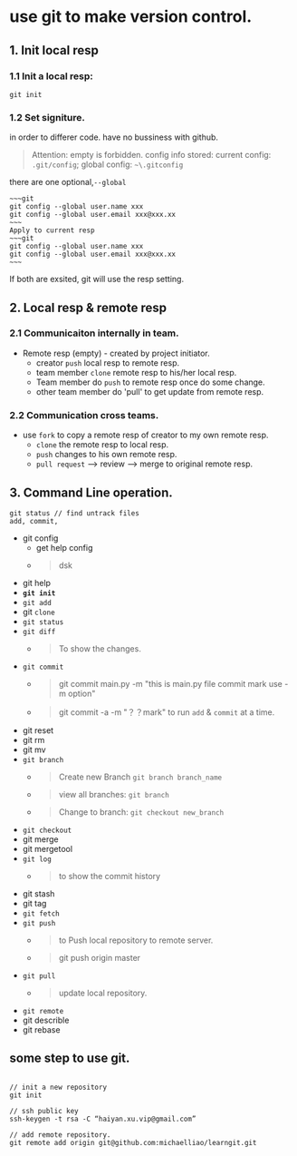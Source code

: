 # use git to make version control.

## 1. Init local resp

### 1.1 Init a local resp:
~~~git
git init
~~~

### 1.2 Set signiture.
in order to differer code. have no bussiness with github.

> Attention: empty is forbidden.
> config info stored: current config: `.git/config`; global config: `~\.gitconfig`

there are one optional,`--global`

    ~~~git
    git config --global user.name xxx
    git config --global user.email xxx@xxx.xx
    ~~~
    Apply to current resp
    ~~~git
    git config --global user.name xxx
    git config --global user.email xxx@xxx.xx
    ~~~

If both are exsited, git will use the resp setting.

## 2. Local resp & remote resp

### 2.1 Communicaiton internally in team.

+ Remote resp (empty) - created by project initiator.
    * creator `push` local resp to remote resp.
    * team member `clone` remote resp to his/her local resp.
    * Team member do `push` to remote resp once do some change.
    * other team member do 'pull' to get update from remote resp.

### 2.2 Communication cross teams.

+ use `fork` to copy a remote resp of creator to my own remote resp.
    * `clone` the remote resp to local resp.
    * `push` changes to his own remote resp.
    * `pull request` --> review --> merge to original remote resp.

## 3. Command Line operation.
~~~
git status // find untrack files
add, commit, 
~~~

- git config
    - get help config
    - > dsk 
- git help
- **`git init`**
- `git add`
- git `clone`
- `git status`
- `git diff`
    - > To show the changes.
- `git commit`
    - > git commit main.py -m "this is main.py file commit mark use -m option"
    - >git commit -a -m "？？mark"  to run `add` & `commit` at a time.
- git reset
- git rm
- git mv
- `git branch`
    - > Create new Branch   `git branch branch_name`

    - > view all branches: `git branch`
    - >  Change to branch: `git checkout new_branch`
- `git checkout`
- git merge
- git mergetool
- `git log`
    - > to show the commit history
- git stash
- git tag
- `git fetch`
- `git push`
    - > to Push local repository to remote server.
    - > git push origin master
- `git pull`
    - > update local repository.
- `git remote`
- git describle
- git rebase

## some step to use git.

~~~git

// init a new repository
git init

// ssh public key
ssh-keygen -t rsa -C “haiyan.xu.vip@gmail.com”

// add remote repository.
git remote add origin git@github.com:michaelliao/learngit.git


~~~


    





